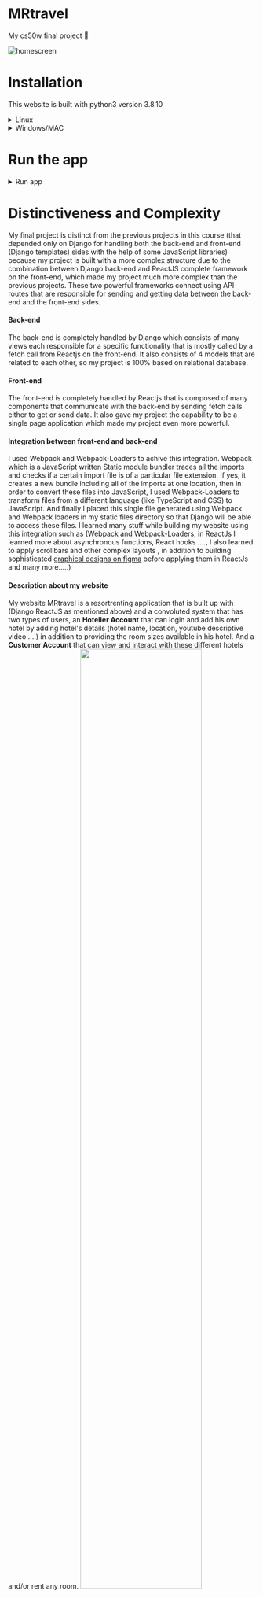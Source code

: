 # MRtravel 
My cs50w final project :slightly_smiling_face:	

![homescreen](https://github.com/karimammar135/mrtravel/assets/78235290/8ab99ebf-768c-48a5-9865-0166eeb3e6d4)

# Installation
This website is built with python3 version 3.8.10
<details>
  <summary>Linux</summary>
  
  1. Clone repository
  ```
  git clone https://github.com/karimammar135/mrtravel.git
  ```
  2. cd to the project main directory
  ```
  cd mrtravel
  ```
  3. Create a virtual environment
  ```
  pyenv virtualenv system venv
  ```
  4. Activate the virtual environment
  ```
  pyenv activate venv
  ```
  5. Install dependencies
  ```
  pip3 install -r requirements.txt
  ```
</details>
<details>
  <summary>Windows/MAC</summary>
  Could not test it on windows and MAC but it should be smilar.
</details>

# Run the app
<details>
  <summary>Run app</summary>

  1. Apply migrations
  ```
  python3 manage.py migrate
  ```
  2. Run the app using this command:
  ```
  python3 manage.py runserver
  ```

</details>

# Distinctiveness and Complexity
My final project is distinct from the previous projects in this course (that depended only on Django for handling both the back-end and front-end (Django templates) sides with the help of some JavaScript libraries) because my project is built with a more complex structure due to the combination between Django back-end and ReactJS complete framework on the front-end, which made my project much more complex than the previous projects. These two powerful frameworks connect using API routes that are responsible for sending and getting data between the back-end and the front-end sides.
<br>
#### Back-end
The back-end is completely handled by Django which consists of many views each responsible for a specific functionality that is mostly called by a fetch call from Reactjs on the front-end. It also consists of 4 models that are related to each other, so my project is 100% based on relational database.
<br>
#### Front-end
The front-end is completely handled by Reactjs that is composed of many components that communicate with the back-end by sending fetch calls either to get or send data. It also gave my project the capability to be a single page application which made my project even more powerful.
#### Integration between front-end and back-end
I used Webpack and Webpack-Loaders to achive this integration. Webpack which is a JavaScript written Static module bundler traces all the imports and checks if a certain import file is of a particular file extension. If yes, it creates a new bundle including all of the imports at one location, then in order to convert these files into JavaScript, I used Webpack-Loaders to transform files from a different language (like TypeScript and CSS) to JavaScript. And finally I placed this single file generated using Webpack and Webpack loaders in my static files directory so that Django will be able to access these files.
I learned many stuff while building my website using this integration such as (Webpack and Webpack-Loaders, in ReactJs I learned more about asynchronous functions, React hooks ...., I also learned to apply scrollbars and other complex layouts , in addition to building sophisticated [graphical designs on figma](https://www.figma.com/community/file/1322846977958676545) before applying them in ReactJs and many more.....)
<br>
#### Description about my website
My website MRtravel is a resortrenting application that is built up with (Django ReactJS as mentioned above) and a convoluted system that
has two types of users, an **Hotelier Account** that can login and add his own hotel by adding hotel's details (hotel name, location, youtube descriptive video ....) in addition to providing the room sizes available in his hotel. And a **Customer Account** that can view and interact with these different hotels and/or rent any room.
<img src="https://github.com/karimammar135/mrtravel/assets/78235290/f042b7dd-e29c-491b-bbe4-6e2648d46822" width="70%"></img>
<img src="https://github.com/karimammar135/mrtravel/assets/78235290/577a52fb-b6d9-4aa2-bfe1-5ac03e376396" width="80%"></img>

To make my website even more complex I gave the hotelier account the ability to edit any detail in his/her hotel whenever he/she wants to, in addition to the ability to add, remove or edit any room in his/her hotel. I also added different charts that show pending surveys of customers that have rented rooms in the hotel showing all details including the ability to remove any rent that has an expired date. In addition to the different types of charts that condense large amounts of data into an easy to understand format (Pie chart for showing Amount of rooms according to thire sizes, Line graph that shows Average prices($) as room sizes increase). The customer account also has an account page to view all required data for his/her rents including the ability to complete any payment that is set to (pay after a survey date) if a user changes his mind and wants to pay directly online.
My website also contains sections for showing **Available Airlines**, **Testing Dash**, **Displaying available hotels in an animated section, scrollbars, serachbars ...** Those are just few features of my website that you can discover while checking my web application!

# File structure (what's contained in each file)
```bash
└── mrtravel ---> Main project's directory (core application)
    ├── README.md ---> Readme file for intructions
    ├── db.sqlite3 ---> Database
    ├── manage.py
    ├── mrtravel ---> Django app
    │   ├── __init__.py
    │   ├── __pycache__
    │   │   ├── __init__.cpython-38.pyc
    │   │   ├── ........
    │   ├── admin.py
    │   ├── apps.py
    │   ├── babel.config.json ---> File that adds few instructions such as required presets and plugins for babel-loader to use
                                    and helps in transpiling jsx into classic JavaScript.
    │   ├── migrations ---> Directory containing all migrations of the project
    │   │   ├── 0001_initial.py
    │   │   ├── .......
    │   │   ├── __init__.py
    │   │   └── __pycache__
    │   │       ├── 0001_initial.cpython-38.pyc
    │   │       ├── .........
    │   ├── models.py ---> File containing all models of my website (User, HotelInfo, RoomSize, Rent)
    │   ├── package.json ---> contains human-readable metadata about the project (like the project name and description) as well as functional metadata like the package version number and a list of dependencies required by the application
    │   ├── src ---> Folder structure completely for React and Webpack
    │   │   ├── components ---> Directory containing all ReactJS componenets
    │   │   │   ├── AccountPage.js ---> React component file
    │   │   │   ├── Airlines.css ---> css Stylesheet file
    │   │   │   ├── Airlines.css.map ---> JSON format file that links css file to its source file
    │   │   │   ├── Airlines.scss ---> scss stylesheet file
    │   │   │   ├── App.js ---> Main app component that controls other components in my website's frontend
    │   │   │   ├── .......
    │   │   │   ├── images ---> Directory containing images
    │   │   │   │   ├── 1-hotel.jpg ---> image file
    │   │   │   │   ├── .........
    │   │   └── index.js ---> This file is the entry point for Webpack to start creating the dependency graph
    │   ├── static ---> Folder for static files that can be accessed by django
    │   │   ├── css
    │   │   │   └── style.css ---> css stylesheet
    │   │   ├── frontend
    │   │   │   ├── 038157aaf589554096e1a5e1731ea713.png --> image file
    │   │   │   ├── ......
    │   │   │   ├── main.js ---> javascript bundle that is accessed by django in the index template
    │   │   │   ├── main.js.LICENSE.txt
    │   │   │   └── videos
    │   │   │       └── video.mp4 ---> video file
    │   │   └── images
    │   │       └── logo.png ---> website's logo
    │   ├── templates
    │   │   └── mrtravel
    │   │       └── index.html ---> Main html django template that displays the app's frontend (displays main.js bundle)
    │   ├── tests.py
    │   ├── urls.py ---> My website urls (including urls for API routes)
    │   ├── views.py ---> file including views and API routes
    │   ├── webpack.config.js ---> configuration for webpack and webpack loaders
    │   └── yarn.lock ---> file that stores the versions of which dependencies are installed with the package
    ├── package.json ---> contains human-readable metadata about the project (like the project name and description) as well as functional metadata like the package version number and a list of dependencies required by the application
    ├── requirements.txt ---> file containing project's dependencies
    ├── resortrenting
    │   ├── __init__.py
    │   ├── __pycache__
    │   │   ├── __init__.cpython-38.pyc
    │   │   ├── settings.cpython-38.pyc
    │   │   ├── urls.cpython-38.pyc
    │   │   └── wsgi.cpython-38.pyc
    │   ├── asgi.py ---> asgi interface configuration
    │   ├── settings.py
    │   ├── urls.py ---> global urls mapping
    │   └── wsgi.py
    └── yarn.lock ---> file that stores the versions of which dependencies are installed with the package
